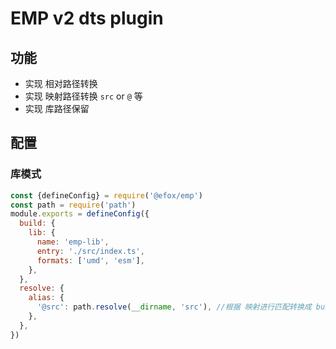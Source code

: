 # EMP v2 dts plugin

## 功能
+ 实现 相对路径转换
+ 实现 映射路径转换 `src` or `@` 等
+ 实现 库路径保留

## 配置
### 库模式
```js
const {defineConfig} = require('@efox/emp')
const path = require('path')
module.exports = defineConfig({
  build: {
    lib: {
      name: 'emp-lib',
      entry: './src/index.ts',
      formats: ['umd', 'esm'],
    },
  },
  resolve: {
    alias: {
      '@src': path.resolve(__dirname, 'src'), //根据 映射进行匹配转换成 build.lib.name or pkg.name
    },
  },
})

```
